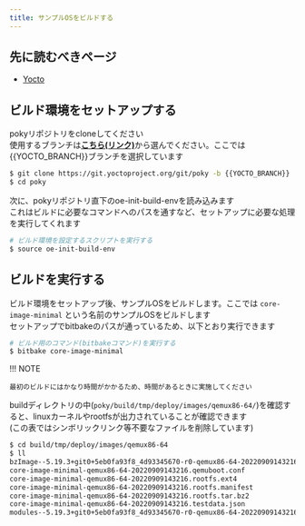 ```yaml
---
title: サンプルOSをビルドする
---
```


## 先に読むべきページ
* [Yocto](../component/01-yocto.md)


## ビルド環境をセットアップする

pokyリポジトリをcloneしてください  
使用するブランチは[**こちら(リンク)**](https://wiki.yoctoproject.org/wiki/Releases)から選んでください。ここでは{{YOCTO_BRANCH}}ブランチを選択しています  

~~~bash
$ git clone https://git.yoctoproject.org/git/poky -b {{YOCTO_BRANCH}}
$ cd poky
~~~

次に、pokyリポジトリ直下のoe-init-build-envを読み込みます    
これはビルドに必要なコマンドへのパスを通すなど、セットアップに必要な処理を実行してくれます  

~~~bash
# ビルド環境を設定するスクリプトを実行する
$ source oe-init-build-env
~~~

## ビルドを実行する

ビルド環境をセットアップ後、サンプルOSをビルドします。ここでは `core-image-minimal` という名前のサンプルOSをビルドします  
セットアップでbitbakeのパスが通っているため、以下とおり実行できます  

~~~bash
# ビルド用のコマンド(bitbakeコマンド)を実行する
$ bitbake core-image-minimal 
~~~

!!! NOTE

    最初のビルドにはかなり時間がかかるため、時間があるときに実施してください  

buildディレクトリの中(`poky/build/tmp/deploy/images/qemux86-64/`)を確認すると、linuxカーネルやrootfsが出力されていることが確認できます  
(この表ではシンボリックリンク等不要なファイルを削除しています)  

~~~bash
$ cd build/tmp/deploy/images/qemux86-64
$ ll
bzImage--5.19.3+git0+5eb0fa93f8_4d93345670-r0-qemux86-64-20220909143216.bin   -> linuxカーネル
core-image-minimal-qemux86-64-20220909143216.qemuboot.conf                    -> qemuの設定ファイル
core-image-minimal-qemux86-64-20220909143216.rootfs.ext4                      -> rootfs
core-image-minimal-qemux86-64-20220909143216.rootfs.manifest                  -> カスタマイズしたlinux OSに何が入っているかをまとめた情報
core-image-minimal-qemux86-64-20220909143216.rootfs.tar.bz2                   -> rootfsのtar.bz2. docker importするとコンテナにできる
core-image-minimal-qemux86-64-20220909143216.testdata.json                    -> ビルド時の変数設定などのデータが入っている
modules--5.19.3+git0+5eb0fa93f8_4d93345670-r0-qemux86-64-20220909143216.tgz   -> カーネルモジュール
~~~

